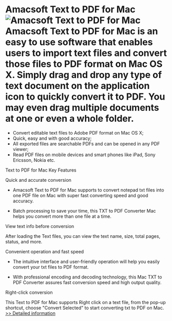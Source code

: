 # Amacsoft Text to PDF for Mac<br />![Amacsoft Text to PDF for Mac](https://mycommerce.akamaized.net/api/pimages/P300924565/BIG/300924565.PNG)<br />Amacsoft Text to PDF for Mac is an easy to use software that enables users to import text files and convert those files to PDF format on Mac OS X. Simply drag and drop any type of text document on the application icon to quickly convert it to PDF. You may even drag multiple documents at one or even a whole folder.

* Convert editable text files to Adobe PDF format on Mac OS X;
* Quick, easy and with good accuracy;
* All exported files are searchable PDFs and can be opened in any PDF viewer;
* Read PDF files on mobile devices and smart phones like iPad, Sony Ericsson, Nokia etc.

Text to PDF for Mac Key Features

Quick and accurate conversion

* Amacsoft Text to PDF for Mac supports to convert notepad txt files into one PDF file on Mac with super fast converting speed and good accuracy.

* Batch processing to save your time, this TXT to PDF Converter Mac helps you convert more than one file at a time.

View text info before conversion

After loading the Text files, you can view the text name, size, total pages, status, and more.

Convenient operation and fast speed

* The intuitive interface and user-friendly operation will help you easily convert your txt files to PDF format.

* With professional encoding and decoding technology, this Mac TXT to PDF Converter assures fast conversion speed and high output quality.

Right-click conversion

This Text to PDF for Mac supports Right click on a text file, from the pop-up shortcut, choose "Convert Selected" to start converting txt to PDF on Mac.<br />[>> Detailed information](https://secure.shareit.com/shareit/product.html?productid=300924565&affiliateid=200057808)